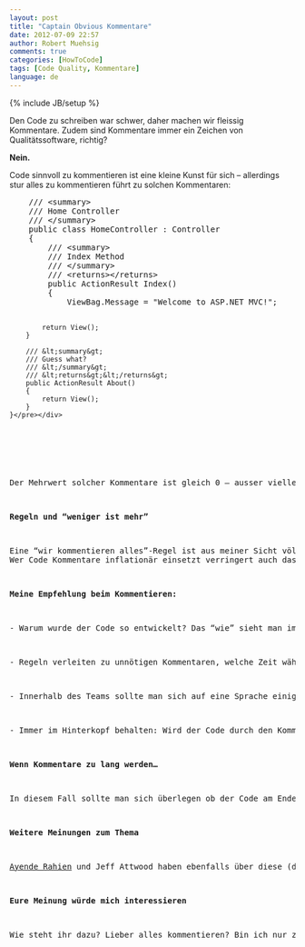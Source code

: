 ```yaml
---
layout: post
title: "Captain Obvious Kommentare"
date: 2012-07-09 22:57
author: Robert Muehsig
comments: true
categories: [HowToCode]
tags: [Code Quality, Kommentare]
language: de
---
```

{% include JB/setup %}
<p>Den Code zu schreiben war schwer, daher machen wir fleissig Kommentare. Zudem sind Kommentare immer ein Zeichen von Qualitätssoftware, richtig?</p> <p><strong>Nein.</strong></p> <p>Code sinnvoll zu kommentieren ist eine kleine Kunst für sich – allerdings stur alles zu kommentieren führt zu solchen Kommentaren:</p> <div style="padding-bottom: 0px; margin: 0px; padding-left: 0px; padding-right: 0px; display: inline; float: none; padding-top: 0px" id="scid:812469c5-0cb0-4c63-8c15-c81123a09de7:2f9faa4c-c1d6-4842-804d-c66c906ab524" class="wlWriterEditableSmartContent"><pre name="code" class="c#">    /// &lt;summary&gt;
    /// Home Controller
    /// &lt;/summary&gt;
    public class HomeController : Controller
    {
        /// &lt;summary&gt;
        /// Index Method
        /// &lt;/summary&gt;
        /// &lt;returns&gt;&lt;/returns&gt;
        public ActionResult Index()
        {
            ViewBag.Message = "Welcome to ASP.NET MVC!";

            return View();
        }

        /// &lt;summary&gt;
        /// Guess what?
        /// &lt;/summary&gt;
        /// &lt;returns&gt;&lt;/returns&gt;
        public ActionResult About()
        {
            return View();
        }
    }</pre></div>
<p>&nbsp;</p>
<p>Der Mehrwert solcher Kommentare ist gleich 0 – ausser vielleicht das man eine bestimmte “Quality Code Metric” ausgetrickst hat oder eine Regel befolgt hat. <a href="{{BASE_PATH}}/2010/11/18/howto-stylecop-settings-auf-mehrere-projekte-anwenden/">StyleCop</a> &amp; co. machen es ziemlich einfach ein regides Regelwerk zu erstellen.</p>
<p><strong>Regeln und “weniger ist mehr”</strong></p>
<p>Eine “wir kommentieren alles”-Regel ist aus meiner Sicht völlig unnütze und verleitet sogar dazu “falsche” Kommentare zu erstellen. Kommentare sollen den Code erklären – warum gibts dies und jenes. Das das die “HomeController” Klasse ist sehe ich selber und wie ein Konstruktor aussieht erkenne ich auch noch. Aber warum wird diese oder jene Prüfung vorgenommen? Was versteckt sich fachlich hinter dem Code?<br>Wer Code Kommentare inflationär einsetzt verringert auch das Empfinden der Projektmitglieder sich um die Kommentare zu kümmern. Resharper kann clevere Refactorings durchführen – aber die Kommentare müssen von Hand nachgezogen werden und wenn das keiner macht, “weil es so viele Kommentare gibt”, dann sind sie nur noch eine Belastung.</p>
<p><strong>Meine Empfehlung beim Kommentieren:</strong></p>
<p>- Warum wurde der Code so entwickelt? Das “wie” sieht man im Code.</p>
<p>- Regeln verleiten zu unnötigen Kommentaren, welche Zeit während der Entwicklung brauchen und besonders in bei der Pflege des Codes. </p>
<p>- Innerhalb des Teams sollte man sich auf eine Sprache einigen. Deutsch / Englisch Gemischt hat einen unschönen Beigeschmack.</p>
<p>- Immer im Hinterkopf behalten: Wird der Code durch den Kommentar <strong><u>bereichert</u></strong>? Wenn nicht, dann gibts keinen Kommentar. Auch gut<strong>(! – Kommentare sind kein MUSS!)</strong></p>
<p><strong>Wenn Kommentare zu lang werden…</strong></p>
<p>In diesem Fall sollte man sich überlegen ob der Code am Ende nicht einfach zu kompliziert ist. Dutzende Zeilen der Erklärung können auch zeigen, dass eine Methode zu viele Aufgaben hat.</p>
<p><strong>Weitere Meinungen zum Thema</strong></p>
<p><a href="http://ayende.com/blog/1948/on-code-comments">Ayende Rahien</a> und Jeff Attwood haben ebenfalls über diese (doch schon recht alte Thema) <a href="http://www.codinghorror.com/blog/2008/07/coding-without-comments.html">gebloggt</a>. </p>
<p><strong>Eure Meinung würde mich interessieren</strong></p>
<p>Wie steht ihr dazu? Lieber alles kommentieren? Bin ich nur zu faul zum Schreiben? Welche Stilblüten habt ihr schon gesehen? Gibt es bei euch eine Code Kommentar Regel?&nbsp;&nbsp; </p>

